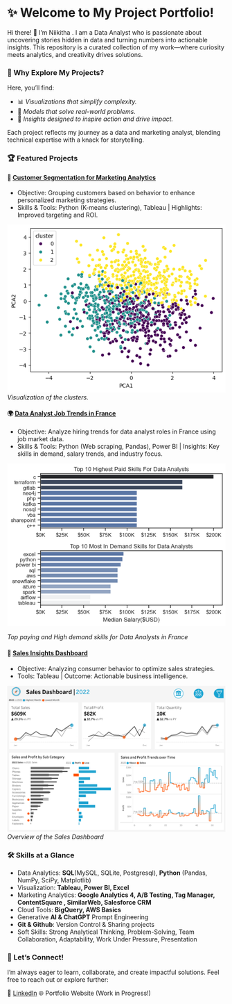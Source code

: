 # ✨ Welcome to My Project Portfolio!
Hi there! 👋 I’m Niikitha . I am a Data Analyst who is passionate about uncovering stories hidden in data and turning numbers into actionable insights. This repository is a curated collection of my work—where curiosity meets analytics, and creativity drives solutions.

### 🤔 Why Explore My Projects?
Here, you’ll find:

- 📊 *Visualizations that simplify complexity.*
- 🤖 *Models that solve real-world problems.*
- 🚀 *Insights designed to inspire action and drive impact.*

Each project reflects my journey as a data and marketing analyst, blending technical expertise with a knack for storytelling.

### 🏆 Featured Projects
#### 👥 [Customer Segmentation for Marketing Analytics](https://github.com/nikitha108/Project_marketing)
- Objective: Grouping customers based on behavior to enhance personalized marketing strategies.
- Skills & Tools: Python (K-means clustering), Tableau | Highlights: Improved targeting and ROI.

![](cluster.png)   
*Visualization of the clusters.*

#### 🌍 [Data Analyst Job Trends in France](https://github.com/nikitha108/Project_Data)
- Objective: Analyze hiring trends for data analyst roles in France using job market data.
- Skills & Tools: Python (Web scraping, Pandas), Power BI | Insights: Key skills in demand, salary trends, and industry focus.

![](top_pay_n_high_demand_skills.png)

*Top paying and High demand skills for Data Analysts in France*
#### 🛒 [Sales Insights Dashboard](https://github.com/nikitha108/Sales_Consumer_Dashboard?tab=readme-ov-file)
- Objective: Analyzing consumer behavior to optimize sales strategies.
- Tools: Tableau | Outcome: Actionable business intelligence.

![](<Sales Dashboard.png>)
*Overview of the Sales Dashboard*

### 🛠 Skills at a Glance
- Data Analytics: **SQL**(MySQL, SQLite, Postgresql), **Python** (Pandas, NumPy, SciPy, Matplotlib)
- Visualization: **Tableau, Power BI, Excel**
- Marketing Analytics: **Google Analytics 4, A/B Testing, Tag Manager, ContentSquare , SimilarWeb, Salesforce CRM**
- Cloud Tools: **BigQuery, AWS Basics**
- Generative **AI & ChatGPT** Prompt Engineering
- **Git & Github**: Version Control & Sharing projects
- Soft Skills: Strong Analytical Thinking, Problem-Solving, Team Collaboration, Adaptability, Work Under Pressure, Presentation 


### 🌟 Let’s Connect!
I’m always eager to learn, collaborate, and create impactful solutions. Feel free to reach out or explore further:

🤝 [LinkedIn](https://www.linkedin.com/in/nikitha-sathish/)
🌐 Portfolio Website (Work in Progress!)



